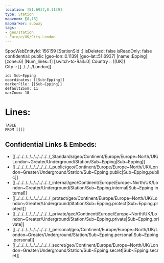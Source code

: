 ```yaml
---
location: [51.6937,0.1139] 
type: Station 
mapzoom: [8,15] 
mapmarker: subway 
tags:
- geo/station
- Europe/UK/City~London
---
```

SpocWebEntityId: 156159
[StationSId::] 
isDeleted: false
isReadOnly: false
confidential: public
[geo-lon::0.1139] 
[geo-lat::51.6937] 
[name::Epping] 
[zone::6] 
[Num_lines::1] 
[switch-to-Rail::0] 
Country :: [[UK]]  
City :: [[../../../London]]  


```leaflet
id: Sub~Epping
coordinates: [[Sub~Epping]] 
markerFile: [[Sub~Epping]] 
defaultZoom: 11 
maxZoom: 18
```


# Lines: 
```dataview
TABLE 
FROM [[]] 
```

## Confidential Links & Embeds: 
- [[../../../../../../../../../_Standards/geo/Continent/Europe/Europe~North/UK/London~Greater/Underground/Station/Sub~Epping|Sub~Epping]] 
- [[../../../../../../../../../_public/geo/Continent/Europe/Europe~North/UK/London~Greater/Underground/Station/Sub~Epping.public|Sub~Epping.public]] 
- [[../../../../../../../../../_internal/geo/Continent/Europe/Europe~North/UK/London~Greater/Underground/Station/Sub~Epping.internal|Sub~Epping.internal]] 
- [[../../../../../../../../../_protect/geo/Continent/Europe/Europe~North/UK/London~Greater/Underground/Station/Sub~Epping.protect|Sub~Epping.protect]] 
- [[../../../../../../../../../_private/geo/Continent/Europe/Europe~North/UK/London~Greater/Underground/Station/Sub~Epping.private|Sub~Epping.private]] 
- [[../../../../../../../../../_personal/geo/Continent/Europe/Europe~North/UK/London~Greater/Underground/Station/Sub~Epping.personal|Sub~Epping.personal]] 
- [[../../../../../../../../../_secret/geo/Continent/Europe/Europe~North/UK/London~Greater/Underground/Station/Sub~Epping.secret|Sub~Epping.secret]] 
